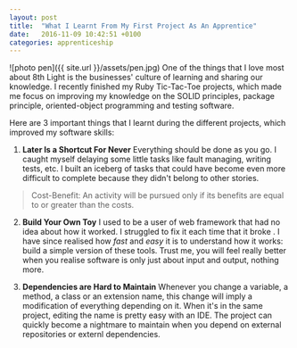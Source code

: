 ```yaml
---
layout: post
title:  "What I Learnt From My First Project As An Apprentice"
date:   2016-11-09 10:42:51 +0100
categories: apprenticeship
---
```

![photo pen]({{ site.url }}/assets/pen.jpg)
One of the things that I love most about 8th Light is the businesses' culture
of learning and sharing our knowledge. I recently finished my Ruby Tic-Tac-Toe
projects, which made me focus on improving my knowledge on the SOLID principles,
 package principle, oriented-object programming and testing software.

Here are 3 important things that I learnt during the different projects, which
improved my software skills:

1. **Later Is a Shortcut For Never** Everything should be done as you go. I
caught myself delaying some little tasks like fault managing, writing tests, etc.
I built an iceberg of tasks that could have become even more difficult to complete
because they didn't belong to other stories.

> Cost-Benefit: An activity will be pursued only if its benefits are equal to
or greater than the costs.

2. **Build Your Own Toy** I used to be a user of web framework that had no
idea about how it worked. I struggled to fix it each time that it broke . I
have since realised how *fast* and *easy* it is to understand how it works:
build a simple version of these tools. Trust me, you will feel really better
when you realise software is only just about input and output, nothing more.

3. **Dependencies are Hard to Maintain** Whenever you change a variable, a method,
a class or an extension name, this change will imply a modification of everything
depending on it. When it's in the same project, editing the name is pretty
easy with an IDE. The project can quickly become a nightmare to maintain when
you depend on external repositories or externl dependencies.
